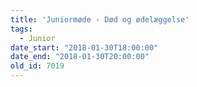 ```yaml
---
title: 'Juniormøde - Død og ødelæggelse'
tags:
  - Junior
date_start: "2018-01-30T18:00:00"
date_end: "2018-01-30T20:00:00"
old_id: 7019
---
```

